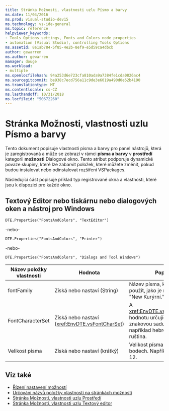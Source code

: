 ```yaml
---
title: Stránka Možnosti, vlastnosti uzlu Písmo a barvy
ms.date: 11/04/2016
ms.prod: visual-studio-dev15
ms.technology: vs-ide-general
ms.topic: reference
helpviewer_keywords:
- Tools Options settings, Fonts and Colors node properties
- automation [Visual Studio], controlling Tools Options
ms.assetid: 8e1ab784-5f85-4e2b-8ef9-e5d59ca4dbcb
author: gewarren
ms.author: gewarren
manager: douge
ms.workload:
- multiple
ms.openlocfilehash: 94a253d6e723cfa810ada9a7384fe1cda0826ac4
ms.sourcegitcommit: be938c7ecd756a11c9de3e6019a490d0e52b4190
ms.translationtype: MT
ms.contentlocale: cs-CZ
ms.lasthandoff: 10/31/2018
ms.locfileid: "50672260"
---
```

# <a name="options-page-fonts-and-colors-node-properties"></a>Stránka Možnosti, vlastnosti uzlu Písmo a barvy
Tento dokument popisuje vlastnosti písma a barvy pro panel nástrojů, která je zaregistrovaná a může se zobrazí v rámci **písma a barvy** v **prostředí** kategorii **možnosti** Dialogové okno. Tento atribut podporuje dynamické povaze skupiny, které lze zabarvit položek, které můžete změnit, pokud budou instalovat nebo odinstalovat rozšíření VSPackages.

 Následující část popisuje příklad typ registrované okna a vlastnosti, které jsou k dispozici pro každé okno.

## <a name="text-editor-or-printer-or-dialogs-and-tool-windows"></a>Textový Editor nebo tiskárnu nebo dialogových oken a nástroj pro Windows
 `DTE.Properties("FontsAndColors", "TextEditor")`

 -nebo-

 `DTE.Properties("FontsAndColors", "Printer")`

 -nebo-

 `DTE.Properties("FontsAndColors", "Dialogs and Tool Windows")`

|Název položky vlastnosti|Hodnota|Popis|
| - |-----------|-----------------|
|fontFamily|Získá nebo nastaví (String)|Název písma, které chcete použít, jako je například "New Kurýrní."|
|FontCharacterSet|Získá nebo nastaví (<xref:EnvDTE.vsFontCharSet>)|A <xref:EnvDTE.vsFontCharSet> hodnotu určující typ znakovou sadu, jako je například hebrejština nebo ruština.|
|Velikost písma|Získá nebo nastaví (krátký)|Velikost písma pro použití v bodech. Například 10 nebo 12.|

## <a name="see-also"></a>Viz také

- [Řízení nastavení možností](https://msdn.microsoft.com/Library/a09ed242-7494-4cde-bbd1-7a8ec617965d)
- [Určování názvů položky vlastností na stránkách možností](https://msdn.microsoft.com/Library/d450422d-47c7-4eeb-9f9f-3286264bc5aa)
- [Stránka Možnosti, vlastnosti uzlu Prostředí](../../ide/reference/options-page-environment-node-properties.md)
- [Stránka Možnosti, vlastnosti uzlu Textový editor](../../ide/reference/options-page-text-editor-node-properties.md)